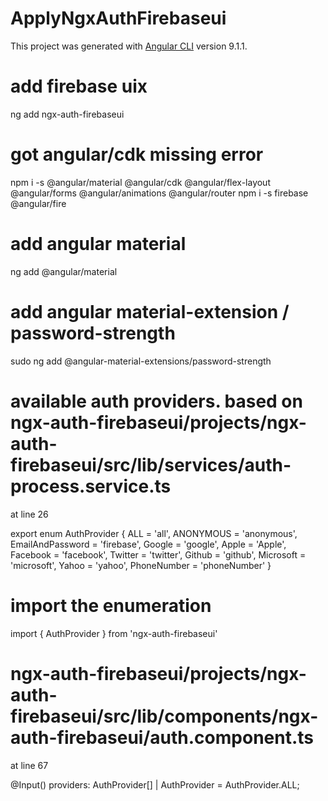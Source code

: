 # ApplyNgxAuthFirebaseui

This project was generated with [Angular CLI](https://github.com/angular/angular-cli) version 9.1.1.

# add firebase uix
ng add ngx-auth-firebaseui

# got angular/cdk missing error
npm i -s @angular/material @angular/cdk @angular/flex-layout @angular/forms @angular/animations @angular/router
npm i -s firebase @angular/fire

# add angular material
ng add @angular/material

# add angular material-extension / password-strength
sudo ng add @angular-material-extensions/password-strength

# available auth providers. based on ngx-auth-firebaseui/projects/ngx-auth-firebaseui/src/lib/services/auth-process.service.ts

at line 26

export enum AuthProvider {
  ALL = 'all',
  ANONYMOUS = 'anonymous',
  EmailAndPassword = 'firebase',
  Google = 'google',
  Apple = 'Apple',
  Facebook = 'facebook',
  Twitter = 'twitter',
  Github = 'github',
  Microsoft = 'microsoft',
  Yahoo = 'yahoo',
  PhoneNumber = 'phoneNumber'
}

# import the enumeration
import { AuthProvider } from 'ngx-auth-firebaseui'

# ngx-auth-firebaseui/projects/ngx-auth-firebaseui/src/lib/components/ngx-auth-firebaseui/auth.component.ts

at line 67

@Input() providers: AuthProvider[] | AuthProvider = AuthProvider.ALL;
